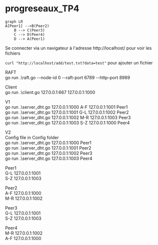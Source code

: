 # progreseaux_TP4


```mermaid
graph LR
A[Peer1] -->B(Peer2)
    B --> C(Peer3)
    C --> D(Peer4)
    D --> A(Peer1)
```

Se connecter via un navigateur à l'adresse http://localhost/ pour voir les fichiers

```curl "http://localhost/add/test.txt?data=test"``` pour ajouter un fichier

RAFT  
go run .\raft.go --node-id 0 --raft-port 6789 --http-port 8989

Client  
go run .\client.go 127.0.0.1:667 127.0.0.1:1000

V1  
go run .\server_dht.go 127.0.0.1:1000 A-F 127.0.0.1:1001 Peer1  
go run .\server_dht.go 127.0.0.1:1001 G-L 127.0.0.1:1002 Peer2  
go run .\server_dht.go 127.0.0.1:1002 M-R 127.0.0.1:1003 Peer3  
go run .\server_dht.go 127.0.0.1:1003 S-Z 127.0.0.1:1000 Peer4  

V2  
Config file in Config folder  
go run .\server_dht.go 127.0.0.1:1000 Peer1  
go run .\server_dht.go 127.0.0.1:1001 Peer2  
go run .\server_dht.go 127.0.0.1:1002 Peer3  
go run .\server_dht.go 127.0.0.1:1003 Peer4  


Peer1   
G-L 127.0.0.1:1001  
S-Z 127.0.0.1:1003  

Peer2  
A-F 127.0.0.1:1000  
M-R 127.0.0.1:1002  

Peer3  
G-L 127.0.0.1:1001  
S-Z 127.0.0.1:1003  

Peer4  
M-R 127.0.0.1:1002  
A-F 127.0.0.1:1000  